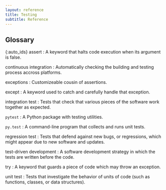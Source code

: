 ```yaml
---
layout: reference
title: Testing
subtitle: Reference
---
```

## Glossary

{:auto_ids}
assert
:   A keyword that halts code execution when its argument is false.

continuous integration
:   Automatically checking the building and testing process accross platforms.

exceptions
:   Customizeable cousin of assertions.

except
:   A keyword used to catch and carefully handle that exception.

integration test
:   Tests that check that various pieces of the software work together as expected.

`pytest`
:   A Python package with testing utilities.

`py.test`
:   A command-line program that collects and runs unit tests.

regression test
:   Tests that defend against new bugs, or regressions,
    which might appear due to new software and updates.

test-driven development
:   A software development strategy in which the tests are written before the code.

try
:   A keyword that guards a piece of code which may throw an exception.

unit test
:   Tests that investigate the behavior of units of code
    (such as functions, classes, or data structures).
